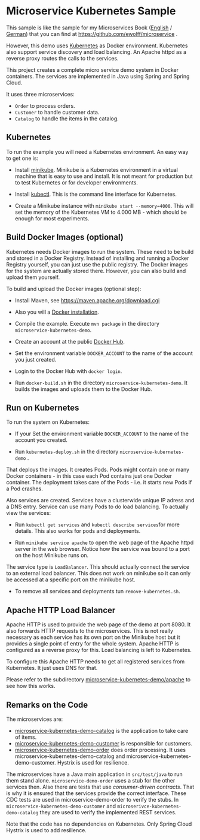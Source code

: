 Microservice Kubernetes Sample
=====================

This sample is like the sample for my Microservices Book
 ([English](http://microservices-book.com/) /
 [German](http://microservices-buch.de/)) that you can find at
 https://github.com/ewolff/microservice .

However, this demo uses [Kubernetes](https://kubernetes.io/) as Docker
environment. Kubernetes also support service discovery and load
balancing. An Apache httpd as a reverse proxy routes the calls to the
services.

This project creates a complete micro service demo system in Docker
containers. The services are implemented in Java using Spring and
Spring Cloud.



It uses three microservices:
- `Order` to process orders.
- `Customer` to handle customer data.
- `Catalog` to handle the items in the catalog.


Kubernetes
----------

To run the example you will need a Kubernetes environment. An easy way
to get one is:

* Install
[minikube](https://github.com/kubernetes/minikube/releases). Minikube
is a Kubernetes environment in a virtual machine that is easy to use
and install. It is not meant for production but to test Kubernetes or
for developer environments.

* Install
  [kubectl](https://kubernetes.io/docs/tasks/kubectl/install/). This
  is the command line interface for Kubernetes.

* Create a Minikube instance with `minikube start --memory=4000`. This
  will set the memory of the Kubernetes VM to 4.000 MB - which should
  be enough for most experiments.

Build Docker Images (optional)
--------------------------

Kubernetes needs Docker images to run the system. These need to be
build and stored in a Docker Registry. Instead of installing and
running a Docker Registry yourself, you can just use the public
registry. The Docker images for the system are actually stored
there. However, you can also build and upload them yourself.

To build and upload the Docker images (optional step):

* Install Maven, see https://maven.apache.org/download.cgi

* Also you will a
[Docker installation](https://docs.docker.com/installation/).

* Compile the example. Execute `mvn package` in the directory
`microservice-kubernetes-demo`.

* Create an account at the public
[Docker Hub](https://hub.docker.com/).

* Set the environment variable `DOCKER_ACCOUNT` to the name of the
account you just created.

* Login to the Docker Hub with `docker login`.

* Run `docker-build.sh` in the directory
`microservice-kubernetes-demo`. It builds the images and uploads them to the
Docker Hub.

Run on Kubernetes
----------------

To run the system on Kubernetes:


* If your Set the environment variable `DOCKER_ACCOUNT` to the name of the
account you created.

* Run `kubernetes-deploy.sh` in the directory `microservice-kubernetes-demo` .

That deploys the images. It creates Pods. Pods might contain one or
many Docker containers - in this case each Pod contains just one
Docker container. The deployment takes care of the Pods -
i.e. it starts new Pods if a Pod crashes.

Also services are created. Services have a clusterwide unique IP
adress and a DNS entry. Service can use many Pods to do load
balancing. To actually view the services:

* Run `kubectl get services` and `kubectl describe services`for more
  details. This also works for pods and deployments.

* Run `minikube service apache` to open the web page of the Apache httpd
  server in the web browser. Notice how the service was bound to a
  port on the host Minikube runs on.

The service type is `LoadBalancer`. This should actually connect the
service to an external load balancer. This does not work on minikube
so it can only be accessed at a specific port on the minikube host.

* To remove all services and deployments tun `remove-kubernetes.sh`.

Apache HTTP Load Balancer
------------------------

Apache HTTP is used to provide the web page of the demo at
port 8080. It also forwards HTTP requests to the microservices. This
is not really necessary as each service has its own port on the
Minikube host but it provides a single point of entry for the whole system.
Apache HTTP is configured as a reverse proxy for this.
Load balancing is left to Kubernetes.

To configure this Apache HTTP needs to get all registered services from
Kubernetes. It just uses DNS for that.

Please refer to the subdirectory [microservice-kubernetes-demo/apache](microservice-kubernetes-demo/apache/) to see how this works.


Remarks on the Code
-------------------

The microservices are:

- [microservice-kubernetes-demo-catalog](microservice-kubernetes-demo/microservice-kubernetes-demo-catalog) is the application to take care of items.
- [microservice-kubernetes-demo-customer](microservice-kubernetes-demo/microservice-kubernetes-demo-customer) is responsible for customers.
- [microservice-kubernetes-demo-order](microservice-kubernetes-demo/microservice-kubernetes-demo-order) does order processing. It uses
  microservice-kubernetes-demo-catalog and microservice-kubernetes-demo-customer.
  Hystrix is used for resilience.

The microservices have a Java main application in `src/test/java` to
run them stand alone. `microservice-demo-order` uses a stub for the
other services then. Also there are tests that use _consumer-driven
contracts_. That is why it is ensured that the services provide the
correct interface. These CDC tests are used in microservice-demo-order
to verify the stubs. In `microservice-kubernetes-demo-customer` and
`microserivce-kubernetes-demo-catalog` they are used to verify the implemented
REST services.

Note that the code has no dependencies on Kubernetes. Only Spring
Cloud Hystrix is used to add resilience.
